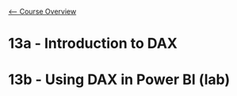 [<-- Course Overview](../../1-Overview/overview.md)
# 13a - Introduction to DAX

# 13b - Using DAX in Power BI (lab)